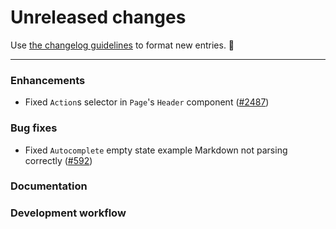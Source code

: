 # Unreleased changes

Use [the changelog guidelines](https://git.io/polaris-changelog-guidelines) to format new entries. 💜

---

### Enhancements

- Fixed `Action`s selector in `Page`'s `Header` component ([#2487](https://github.com/Shopify/polaris-react/pull/2487))

### Bug fixes

- Fixed `Autocomplete` empty state example Markdown not parsing correctly ([#592](https://github.com/Shopify/polaris-react/pull/592))

### Documentation

### Development workflow
